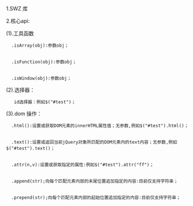 

1.SWZ  库


2.核心api:


  (1).工具函数


      .isArray(obj):参数obj；


      .isFunction(obj):参数obj；


      .isWindow(obj):参数obj；


   (2).选择器：


       id选择器：例如$("#test")；


   (3).dom 操作：


      .html():设置或获取DOM元素的innerHTML属性值；无参数,例如$("#test").html()；


      .text():设置或返回当前jQuery对象所匹配的DOM元素内的text内容；无参数,例如$("#test").text()；


      .attr(n,v):设置或获取指定的属性:例如$("#test").attr("ff")；


      .append(str);向每个匹配元素内部的末尾位置追加指定的内容:目前仅支持字符串；


      .prepend(str);向每个匹配元素内部的起始位置追加指定的内容:目前仅支持字符串；








